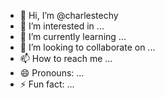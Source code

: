 - 👋 Hi, I’m @charlestechy
- 👀 I’m interested in ...
- 🌱 I’m currently learning ...
- 💞️ I’m looking to collaborate on ...
- 📫 How to reach me ...
- 😄 Pronouns: ...
- ⚡ Fun fact: ...

<!---
charlestechy/charlestechy is a ✨ special ✨ repository because its `README.md` (this file) appears on your GitHub profile.
You can click the Preview link to take a look at your changes.
--->
